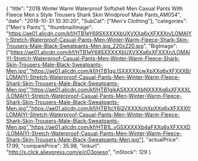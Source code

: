 {
	"title": "2018 Winter Warm Waterproof Softshell Men Casual Pants With Fleece Men s Style Trousers Shark Skin Windproof Male Pants,AM054",
	"date": "2018-10-31 10:30:20",
	"SubCat": ["Men's Clothing"],
	"categories": ["Men's Pants"],
	"thumbnailImage": "https://ae01.alicdn.com/kf/HTB1eY69SXXXXXbUXVXXq6xXFXXXn/LOMAIYI-Stretch-Waterproof-Casual-Pants-Men-Winter-Warm-Fleece-Shark-Skin-Trousers-Male-Black-Sweatpants-Men.jpg_220x220.jpg",
	"BigImage": ["https://ae01.alicdn.com/kf/HTB1eY69SXXXXXbUXVXXq6xXFXXXn/LOMAIYI-Stretch-Waterproof-Casual-Pants-Men-Winter-Warm-Fleece-Shark-Skin-Trousers-Male-Black-Sweatpants-Men.jpg","https://ae01.alicdn.com/kf/HTB1qg.lSXXXXXcwXpXXq6xXFXXXB/LOMAIYI-Stretch-Waterproof-Casual-Pants-Men-Winter-Warm-Fleece-Shark-Skin-Trousers-Male-Black-Sweatpants-Men.jpg","https://ae01.alicdn.com/kf/HTB1gikASXXXXXbNXXXXq6xXFXXXL/LOMAIYI-Stretch-Waterproof-Casual-Pants-Men-Winter-Warm-Fleece-Shark-Skin-Trousers-Male-Black-Sweatpants-Men.jpg","https://ae01.alicdn.com/kf/HTB1tcY6QVXXXXchXpXXq6xXFXXXf/LOMAIYI-Stretch-Waterproof-Casual-Pants-Men-Winter-Warm-Fleece-Shark-Skin-Trousers-Male-Black-Sweatpants-Men.jpg","https://ae01.alicdn.com/kf/HTB1L.vGSXXXXXb4aFXXq6xXFXXXD/LOMAIYI-Stretch-Waterproof-Casual-Pants-Men-Winter-Warm-Fleece-Shark-Skin-Trousers-Male-Black-Sweatpants-Men.jpg"],
	"actualPrice": 17.99,
	"comparePrice": 35.98,
	"linkurl": "http://s.click.aliexpress.com/e/cO3oiwso",
	"inStock": 129
}
